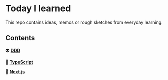 # Today I learned

This repo contains ideas, memos or rough sketches from everyday learning.

## Contents

👽&nbsp;**[DDD](ddd/README.md)**  

🦌&nbsp;**[TypeScript](typescript/README.md)**

🔼&nbsp;**[Next.js](nextjs/README.md)**
